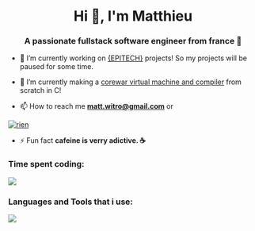 <h1 align="center">Hi 👋, I'm Matthieu</h1>
<h3 align="center">A passionate fullstack software engineer from france 🥐</h3>

- 🔭 I’m currently working on [{EPITECH}](https://www.epitech.eu/) projects! So my projects will be paused for some time.

- 🌱 I’m currently making a [corewar virtual machine and compiler](https://fr.wikipedia.org/wiki/Core_War) from scratch in C!

- 📫 How to reach me **matt.witro@gmail.com** or

<a href=""><img src="https://discord.c99.nl/widget/theme-4/281718112427048960.png" alt="rien"/></a>

- ⚡ Fun fact **cafeine is verry adictive. ☕**

<h3 align="left">Time spent coding: </h3>

<a href="https://wakatime.com"><img src="https://wakatime.com/share/@018dc3f1-fcff-417e-807d-1d05d1f346c6/ddd64786-160e-420f-ae43-8af8cc2cb5ce.png" /></a>

<h3 align="left">Languages and Tools that i use:</h3>

<a href="https://wakatime.com"><img src="https://wakatime.com/share/@018dc3f1-fcff-417e-807d-1d05d1f346c6/b3d4d840-9554-48a6-9dad-3136716e5ec2.png" /></a>

